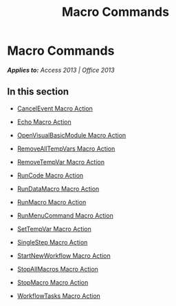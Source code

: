 ﻿---
title: Macro Commands
TOCTitle: Macro Commands
ms:assetid: 24e7f34d-7902-4644-bb67-33689d9895c0
ms:mtpsurl: https://msdn.microsoft.com/en-us/library/Dn124057(v=office.15)
ms:contentKeyID: 52071694
ms.date: 09/18/2015
mtps_version: v=office.15
---

# Macro Commands


_**Applies to:** Access 2013 | Office 2013_

## In this section

  - [CancelEvent Macro Action](cancelevent-macro-action.md)

  - [Echo Macro Action](echo-macro-action.md)

  - [OpenVisualBasicModule Macro Action](openvisualbasicmodule-macro-action.md)

  - [RemoveAllTempVars Macro Action](removealltempvars-macro-action.md)

  - [RemoveTempVar Macro Action](removetempvar-macro-action.md)

  - [RunCode Macro Action](runcode-macro-action.md)

  - [RunDataMacro Macro Action](rundatamacro-macro-action.md)

  - [RunMacro Macro Action](runmacro-macro-action.md)

  - [RunMenuCommand Macro Action](runmenucommand-macro-action.md)

  - [SetTempVar Macro Action](settempvar-macro-action.md)

  - [SingleStep Macro Action](singlestep-macro-action.md)

  - [StartNewWorkflow Macro Action](startnewworkflow-macro-action.md)

  - [StopAllMacros Macro Action](stopallmacros-macro-action.md)

  - [StopMacro Macro Action](stopmacro-macro-action.md)

  - [WorkflowTasks Macro Action](workflowtasks-macro-action.md)


